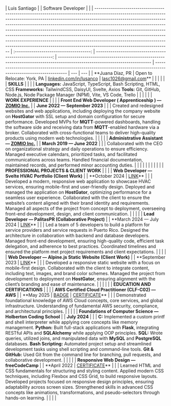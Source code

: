 #

| Luis Santiago                                                                                                                                                                                                                                                                                                                                                                                                                                                                                                                                                                                          |                                         |                                         Software Developer |                                                                                                                             |
| ------------------------------------------------------------------------------------------------------------------------------------------------------------------------------------------------------------------------------------------------------------------------------------------------------------------------------------------------------------------------------------------------------------------------------------------------------------------------------------------------------------------------------------------------------------------------------------------------------ | :-------------------------------------: | ---------------------------------------------------------: | --------------------------------------------------------------------------------------------------------------------------- | ----------------------------------------------------------------------------------------------------------------- | --- | --- |
| \*\*Juana Díaz, PR                                                                                                                                                                                                                                                                                                                                                                                                                                                                                                                                                                                     |       Open to Relocate: York, PA        | [linkedin.com/in/lusanco](http://linkedin.com/in/lusanco/) | [lasc1026@gmail.com](mailto:lasc1026@gmail.com)\*\*                                                                         |                                                                                                                   |     |     |
|                                                                                                                                                                                                                                                                                                                                                                                                                                                                                                                                                                                                        |               **SKILLS**                |                                                            |                                                                                                                             |
| **Languages:** JavaScript, TypeScript, Bash Scripting, HTML, CSS **Frameworks:** TailwindCSS, DaisyUI, Svelte, Axios **Tools:** Git, GitHub, Node.js, Node Package Manager (NPM), Vite, VS Code, Trello                                                                                                                                                                                                                                                                                                                                                                                                |                                         |                                                            |                                                                                                                             |
|                                                                                                                                                                                                                                                                                                                                                                                                                                                                                                                                                                                                        |           **WORK EXPERIENCE**           |                                                            |                                                                                                                             |
| **Front End Web Developer ( Apprenticeship ) — [ZOMIO Inc.](https://zomiotech.com/)**                                                                                                                                                                                                                                                                                                                                                                                                                                                                                                                  |                                         |                             **June 2022 — September 2023** |                                                                                                                             |
| Created and redesigned websites and web applications, including deploying the company website on **HostGator** with SSL setup and domain configuration for secure performance. Developed MVPs for **MQTT**\-powered dashboards, handling the software side and receiving data from **MQTT**\-enabled hardware via a broker. Collaborated with cross-functional teams to deliver high-quality products using modern web technologies.                                                                                                                                                                   |                                         |                                                            |                                                                                                                             |
| **Administrative Assistant — [ZOMIO Inc.](https://zomiotech.com/)**                                                                                                                                                                                                                                                                                                                                                                                                                                                                                                                                    |                                         |                                 **March 2019 — June 2022** |                                                                                                                             |
| Collaborated with the CEO on organizational strategy and daily operations to ensure efficiency. Managed executive calendars, prioritized tasks, and facilitated communications across teams. Handled financial documentation, maintained records, and performed minor accounting duties.                                                                                                                                                                                                                                                                                                               |                                         |                                                            |                                                                                                                             |
|                                                                                                                                                                                                                                                                                                                                                                                                                                                                                                                                                                                                        |                                         |                                                            |                                                                                                                             |
|                                                                                                                                                                                                                                                                                                                                                                                                                                                                                                                                                                                                        | **PROFESSIONAL PROJECTS & CLIENT WORK** |                                                            |                                                                                                                             |
| **Web Developer — Svelte HVAC Portfolio (Client Work)**                                                                                                                                                                                                                                                                                                                                                                                                                                                                                                                                                |                                         |                                           \*\*October 2024 | [LINK](https://github.com/Lusanco/svelte-hvac-portfolio)\*\*                                                                |                                                                                                                   |
| Developed a modern, responsive web application to showcase HVAC services, ensuring mobile-first and user-friendly design. Deployed and managed the application on **HostGator**, optimizing performance for a seamless user experience. Collaborated with the client to ensure the website’s content aligned with their brand identity and requirements. Managed all aspects of the project from concept to deployment, overseeing front-end development, design, and client communication.                                                                                                            |                                         |                                                            |                                                                                                                             |
| **Lead Developer — PalitasPR (Collaborative Project)**                                                                                                                                                                                                                                                                                                                                                                                                                                                                                                                                                 |                                         |                                 \*\*March 2024 — July 2024 | [LINK](https://github.com/Lusanco/PalitasPR)\*\*                                                                            |                                                                                                                   |
| Led a team of 5 developers to build a platform for service providers and service requests in Puerto Rico. Designed the architecture in collaboration with backend and database developers. Managed front-end development, ensuring high-quality code, efficient task delegation, and adherence to best practices. Coordinated timelines and ensured the platform met project requirements and client expectations.                                                                                                                                                                                     |                                         |                                                            |                                                                                                                             |
| **Web Developer — Alpine.js Static Website (Client Work)**                                                                                                                                                                                                                                                                                                                                                                                                                                                                                                                                             |                                         |                                         \*\*September 2023 | [LINK](https://github.com/Lusanco/alpinejs-static-website)\*\*                                                              |                                                                                                                   |
| Developed a responsive static website with a focus on mobile-first design. Collaborated with the client to integrate content, including text, images, and brand color schemes. Managed the project from development to deployment on **HostGator**, ensuring alignment with the client’s branding and ease of maintenance.                                                                                                                                                                                                                                                                             |                                         |                                                            |                                                                                                                             |
|                                                                                                                                                                                                                                                                                                                                                                                                                                                                                                                                                                                                        |    **EDUCATION AND CERTIFICATIONS**     |                                                            |                                                                                                                             |
| **AWS Certified Cloud Practitioner (CLF-C02) — AWS**                                                                                                                                                                                                                                                                                                                                                                                                                                                                                                                                                   |                                         |                                               \*\*May 2025 | [BADGE](https://www.credly.com/badges/f1289a38-cc96-4550-87a7-9a00f3cfb268/linked_in?t=swblto)                              | [CERTIFICATE](https://cp.certmetrics.com/amazon/en/public/verify/credential/cac48efa5fa04cee91ef6f372de23518)\*\* |     |
| Demonstrated foundational knowledge of AWS Cloud concepts, core services, and global infrastructure. Understanding of fundamental AWS security, compliance, and architectural principles.                                                                                                                                                                                                                                                                                                                                                                                                              |                                         |                                                            |                                                                                                                             |
| **Foundations of Computer Science — Holberton Coding School**                                                                                                                                                                                                                                                                                                                                                                                                                                                                                                                                          |                                         |                                              **July 2024** |                                                                                                                             |
| **C:** Implemented a custom printf and shell interpreter while applying core concepts like memory management. **Python:** Built full-stack applications with **Flask**, integrating RESTful APIs and **SQLAlchemy** while applying OOP principles. **SQL:** Wrote queries, utilized joins, and manipulated data with **MySQL** and **PostgreSQL** databases. **Bash Scripting:** Automated project setup and streamlined development tasks using shell scripting and command-line tools. **Git & GitHub:** Used Git from the command line for branching, pull requests, and collaborative development. |                                         |                                                            |                                                                                                                             |
| **Responsive Web Design — freeCodeCamp**                                                                                                                                                                                                                                                                                                                                                                                                                                                                                                                                                               |                                         |                                             \*\*April 2022 | [CERTIFICATE](https://www.freecodecamp.org/certification/fcc97f86d3b-c433-4dce-9c8b-f8d071526a04/responsive-web-design)\*\* |                                                                                                                   |
| Learned HTML and CSS fundamentals for structuring and styling content. Applied modern CSS techniques, including Flexbox and CSS Grid, to build responsive layouts. Developed projects focused on responsive design principles, ensuring adaptability across screen sizes. Strengthened skills in advanced CSS concepts like animations, transformations, and pseudo-selectors through hands-on learning.                                                                                                                                                                                               |                                         |                                                            |                                                                                                                             |
